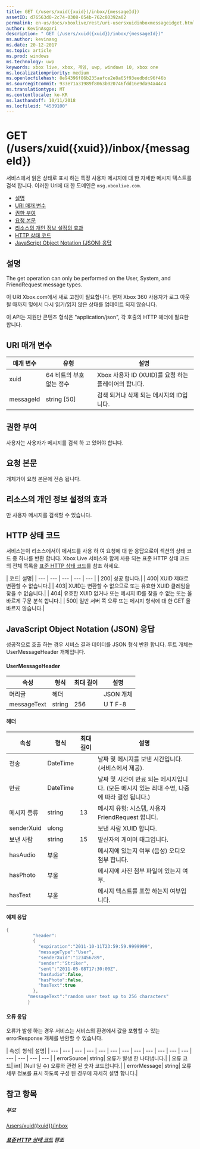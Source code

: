 ```yaml
---
title: GET (/users/xuid({xuid})/inbox/{messageId})
assetID: d76563d0-2c74-0308-054b-762c80392a02
permalink: en-us/docs/xboxlive/rest/uri-usersxuidinboxmessageidget.html
author: KevinAsgari
description: " GET (/users/xuid({xuid})/inbox/{messageId})"
ms.author: kevinasg
ms.date: 20-12-2017
ms.topic: article
ms.prod: windows
ms.technology: uwp
keywords: xbox live, xbox, 게임, uwp, windows 10, xbox one
ms.localizationpriority: medium
ms.openlocfilehash: 8e94396f86b235aafce2e8a65f93eedbdc96f46b
ms.sourcegitcommit: 933e71a31989f8063b020746fdd16e9da94a44c4
ms.translationtype: MT
ms.contentlocale: ko-KR
ms.lasthandoff: 10/11/2018
ms.locfileid: "4539100"
---
```

# <a name="get-usersxuidxuidinboxmessageid"></a>GET (/users/xuid({xuid})/inbox/{messageId})
서비스에서 읽은 상태로 표시 하는 특정 사용자 메시지에 대 한 자세한 메시지 텍스트를 검색 합니다.
이러한 Uri에 대 한 도메인은 `msg.xboxlive.com`.

  * [설명](#ID4EV)
  * [URI 매개 변수](#ID4EEB)
  * [권한 부여](#ID4ERB)
  * [요청 본문](#ID4E3B)
  * [리소스의 개인 정보 설정의 효과](#ID4EJC)
  * [HTTP 상태 코드](#ID4EUC)
  * [JavaScript Object Notation (JSON) 응답](#ID4EUE)

<a id="ID4EV"></a>


## <a name="remarks"></a>설명

The get operation can only be performed on the User, System, and FriendRequest message types.

이 URI Xbox.com에서 새로 고침이 필요합니다. 현재 Xbox 360 사용자가 로그 아웃 될 때까지 및에서 다시 읽기/읽지 않은 상태를 업데이트 되지 않습니다.

이 API는 지원만 콘텐츠 형식은 "application/json", 각 호출의 HTTP 헤더에 필요한 합니다.

<a id="ID4EEB"></a>


## <a name="uri-parameters"></a>URI 매개 변수

| 매개 변수| 유형| 설명|
| --- | --- | --- |
| xuid | 64 비트의 부호 없는 정수 | Xbox 사용자 ID (XUID)를 요청 하는 플레이어의 합니다. |
| messageId | string [50] | 검색 되거나 삭제 되는 메시지의 ID입니다. |

<a id="ID4ERB"></a>


## <a name="authorization"></a>권한 부여

사용자는 사용자가 메시지를 검색 하 고 있어야 합니다.

<a id="ID4E3B"></a>


## <a name="request-body"></a>요청 본문

개체가이 요청 본문에 전송 됩니다.

<a id="ID4EJC"></a>


## <a name="effect-of-privacy-settings-on-resource"></a>리소스의 개인 정보 설정의 효과

만 사용자 메시지를 검색할 수 있습니다.

<a id="ID4EUC"></a>


## <a name="http-status-codes"></a>HTTP 상태 코드

서비스는이 리소스에서이 메서드를 사용 하 여 요청에 대 한 응답으로이 섹션의 상태 코드 중 하나를 반환 합니다. Xbox Live 서비스와 함께 사용 되는 표준 HTTP 상태 코드의 전체 목록을 [표준 HTTP 상태 코드](../../additional/httpstatuscodes.md)를 참조 하세요.

| 코드| 설명|
| --- | --- | --- | --- | --- |
| 200| 성공 합니다.|
| 400| XUID 제대로 변환할 수 없습니다.|
| 403| XUID는 변환할 수 없으므로 또는 유효한 XUID 클레임을 찾을 수 없습니다.|
| 404| 유효한 XUID 없거나 또는 메시지 ID를 찾을 수 없는 또는 올바르게 구문 분석 합니다.|
| 500| 일반 서버 쪽 오류 또는 메시지 형식에 대 한 GET 올바르지 않습니다.|

<a id="ID4EUE"></a>


## <a name="javascript-object-notation-json-response"></a>JavaScript Object Notation (JSON) 응답

성공적으로 호출 하는 경우 서비스 결과 데이터를 JSON 형식 반환 합니다. 루트 개체는 UserMessageHeader 개체입니다.

#### <a name="usermessageheader"></a>UserMessageHeader

| 속성| 형식| 최대 길이| 설명|
| --- | --- | --- | --- |
| 머리글| 헤더|  | JSON 개체|
| messageText| string| 256| U T F-8|

#### <a name="header"></a>헤더

| 속성| 형식| 최대 길이| 설명|
| --- | --- | --- | --- |
| 전송| DateTime|  | 날짜 및 메시지를 보낸 시간입니다. (서비스에서 제공).|
| 만료| DateTime|  | 날짜 및 시간이 만료 되는 메시지입니다. (모든 메시지 있는 최대 수명, 나중에 따라 결정 됩니다.)|
| 메시지 종류| string| 13| 메시지 유형: 시스템, 사용자 FriendRequest 합니다.|
| senderXuid| ulong|  | 보낸 사람 XUID 합니다.|
| 보낸 사람| string| 15| 발신자의 게이머 태그입니다.|
| hasAudio| 부울|  | 메시지에 있는지 여부 (음성) 오디오 첨부 합니다.|
| hasPhoto| 부울|  | 메시지에 사진 첨부 파일이 있는지 여부.|
| hasText| 부울|  | 메시지 텍스트를 포함 하는지 여부입니다.|

#### <a name="sample-response"></a>예제 응답

```cpp
{
          "header":
          {
            "expiration":"2011-10-11T23:59:59.9999999",
            "messageType":"User",
            "senderXuid":"123456789",
            "sender":"Striker",
            "sent":"2011-05-08T17:30:00Z",
            "hasAudio":false,
            "hasPhoto":false,
            "hasText":true
          },
        "messageText":"random user text up to 256 characters"
        }

```

#### <a name="error-response"></a>오류 응답

오류가 발생 하는 경우 서비스는 서비스의 환경에서 값을 포함할 수 있는 errorResponse 개체를 반환할 수 있습니다.

| 속성| 형식| 설명|
| --- | --- | --- | --- | --- | --- | --- | --- | --- | --- | --- | --- | --- | --- | --- | --- |
| errorSource| string| 오류가 발생 한 나타냅니다.|
| 오류 코드| int| (Null 일 수) 오류와 관련 된 숫자 코드입니다.|
| errorMessage| string| 오류 세부 정보를 표시 하도록 구성 된 경우에 자세히 설명 합니다.|

<a id="ID4E3DAC"></a>


## <a name="see-also"></a>참고 항목

<a id="ID4E5DAC"></a>


##### <a name="parent"></a>부모  

[/users/xuid({xuid})/inbox](uri-usersxuidinbox.md)


<a id="ID4EMEAC"></a>


##### <a name="reference--standard-http-status-codesadditionalhttpstatuscodesmd"></a>[표준 HTTP 상태 코드](../../additional/httpstatuscodes.md) 참조
